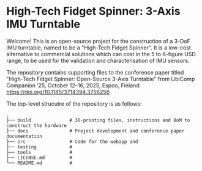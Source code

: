 ﻿# High-Tech Fidget Spinner: 3-Axis IMU Turntable 

Welcome! This is an open-source project for the construction of a 3-DoF IMU turntable, named to be a "High-Tech Fidget Spinner". It is a low-cost alternative to commercial solutions which can cost in the 5 to 6-figure USD range, to be used for the validation and characterisation of IMU sensors. 

The repository contains supporting files to the conference paper titled "High-Tech Fidget Spinner: Open-Source 3-Axis Turntable" from UbiComp Companion ’25, October 12–16, 2025, Espoo, Finland: https://doi.org/10.1145/3714394.3756256 

The top-level strucutre of the repository is as follows: 

```
.
├── build              # 3D-printing files, instructions and BoM to construct the hardware    
├── docs               # Project development and conference paper documentation 
├── src                # Code for the webapp and      
├── testing            #       
├── tools              #      
├── LICENSE.md         # 
└── README.md          # 
```